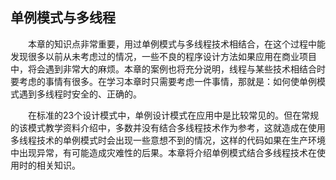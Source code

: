
## 单例模式与多线程

　　本章的知识点非常重要，用过单例模式与多线程技术相结合，在这个过程中能发现很多以前从未考虑过的情况，一些不良的程序设计方法如果应用在商业项目中，将会遇到非常大的麻烦。本章的案例也将充分说明，线程与某些技术相结合时要考虑的事情有很多。在学习本章时只需要考虑一件事情，那就是：如何使单例模式遇到多线程时安全的、正确的。
	
　　在标准的23个设计模式中，单例设计模式在应用中是比较常见的。但在常规的该模式教学资料介绍中，多数并没有结合多线程技术作为参考，这就造成在使用多线程技术的单例模式时会出现一些意想不到的情况，这样的代码如果在生产环境中出现异常，有可能造成灾难性的后果。本章将介绍单例模式结合多线程技术在使用时的相关知识。
